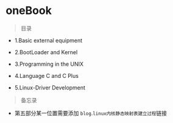 # oneBook

> 目录

* 1.Basic external equipment 

* 2.BootLoader and Kernel

* 3.Programming in the UNIX

* 4.Language C and C Plus

* 5.Linux-Driver Development

> 备忘录

* 第五部分某一位置需要添加 `blog`.`linux内核静态映射表建立过程`链接
